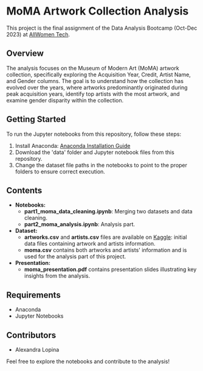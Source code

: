 # MoMA Artwork Collection Analysis

This project is the final assignment of the Data Analysis Bootcamp (Oct-Dec 2023) at [AllWomen Tech](https://www.allwomen.tech/).

## Overview

The analysis focuses on the Museum of Modern Art (MoMA) artwork collection, specifically exploring the Acquisition Year, Credit, Artist Name, and Gender columns. The goal is to understand how the collection has evolved over the years, where artworks predominantly originated during peak acquisition years, identify top artists with the most artwork, and examine gender disparity within the collection.

## Getting Started

To run the Jupyter notebooks from this repository, follow these steps:

1. Install Anaconda: [Anaconda Installation Guide](https://docs.anaconda.com/anaconda/install)
2. Download the 'data' folder and Jupyter notebook files from this repository.
3. Change the dataset file paths in the notebooks to point to the proper folders to ensure correct execution.

## Contents

- **Notebooks:**
  - **part1_moma_data_cleaning.ipynb**: Merging two datasets and data cleaning.
  - **part2_moma_analysis.ipynb**: Analysis part.
- **Dataset:**
  - **artworks.csv** and **artists.csv** files are available on [Kaggle](https://www.kaggle.com/datasets/momanyc/museum-collection): initial data files containing artwork and artists information.
  - **moma.csv** contains both artworks and artists' information and is used for the analysis part of this project.
- **Presentation:**
    -  **moma_presentation.pdf** contains presentation slides illustrating key insights from the analysis.

## Requirements

- Anaconda
- Jupyter Notebooks

## Contributors

- Alexandra Lopina

Feel free to explore the notebooks and contribute to the analysis!
